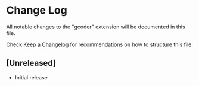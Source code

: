 # Change Log

All notable changes to the "gcoder" extension will be documented in this file.

Check [Keep a Changelog](http://keepachangelog.com/) for recommendations on how to structure this file.

## [Unreleased]

- Initial release